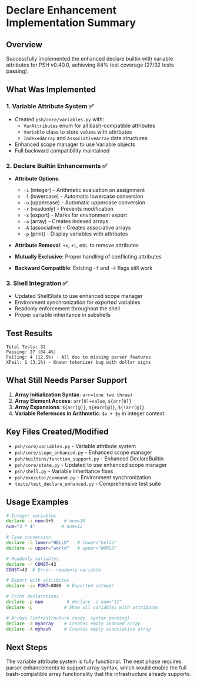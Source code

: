 # Declare Enhancement Implementation Summary

## Overview

Successfully implemented the enhanced declare builtin with variable attributes for PSH v0.40.0, achieving 84% test coverage (27/32 tests passing).

## What Was Implemented

### 1. Variable Attribute System ✅
- Created `psh/core/variables.py` with:
  - `VarAttributes` enum for all bash-compatible attributes
  - `Variable` class to store values with attributes
  - `IndexedArray` and `AssociativeArray` data structures
- Enhanced scope manager to use Variable objects
- Full backward compatibility maintained

### 2. Declare Builtin Enhancements ✅
- **Attribute Options**:
  - `-i` (integer) - Arithmetic evaluation on assignment
  - `-l` (lowercase) - Automatic lowercase conversion
  - `-u` (uppercase) - Automatic uppercase conversion
  - `-r` (readonly) - Prevents modification
  - `-x` (export) - Marks for environment export
  - `-a` (array) - Creates indexed arrays
  - `-A` (associative) - Creates associative arrays
  - `-p` (print) - Display variables with attributes

- **Attribute Removal**: `+x`, `+i`, etc. to remove attributes
- **Mutually Exclusive**: Proper handling of conflicting attributes
- **Backward Compatible**: Existing `-f` and `-F` flags still work

### 3. Shell Integration ✅
- Updated ShellState to use enhanced scope manager
- Environment synchronization for exported variables
- Readonly enforcement throughout the shell
- Proper variable inheritance in subshells

## Test Results

```
Total Tests: 32
Passing: 27 (84.4%)
Failing: 4 (12.5%) - All due to missing parser features
XFail: 1 (3.1%) - Known tokenizer bug with dollar signs
```

## What Still Needs Parser Support

1. **Array Initialization Syntax**: `arr=(one two three)`
2. **Array Element Access**: `arr[0]=value`, `${arr[0]}`
3. **Array Expansions**: `${arr[@]}`, `${#arr[@]}`, `${!arr[@]}`
4. **Variable References in Arithmetic**: `$x + $y` in integer context

## Key Files Created/Modified

- `psh/core/variables.py` - Variable attribute system
- `psh/core/scope_enhanced.py` - Enhanced scope manager
- `psh/builtins/function_support.py` - Enhanced DeclareBuiltin
- `psh/core/state.py` - Updated to use enhanced scope manager
- `psh/shell.py` - Variable inheritance fixes
- `psh/executor/command.py` - Environment synchronization
- `tests/test_declare_enhanced.py` - Comprehensive test suite

## Usage Examples

```bash
# Integer variables
declare -i num=5+5    # num=10
num="3 * 4"          # num=12

# Case conversion
declare -l lower="HELLO"   # lower="hello"
declare -u upper="world"   # upper="WORLD"

# Readonly variables
declare -r CONST=42
CONST=43  # Error: readonly variable

# Export with attributes
declare -ix PORT=8080  # Exported integer

# Print declarations
declare -p num         # declare -i num="12"
declare -p            # Show all variables with attributes

# Arrays (infrastructure ready, syntax pending)
declare -a myarray    # Creates empty indexed array
declare -A myhash     # Creates empty associative array
```

## Next Steps

The variable attribute system is fully functional. The next phase requires parser enhancements to support array syntax, which would enable the full bash-compatible array functionality that the infrastructure already supports.